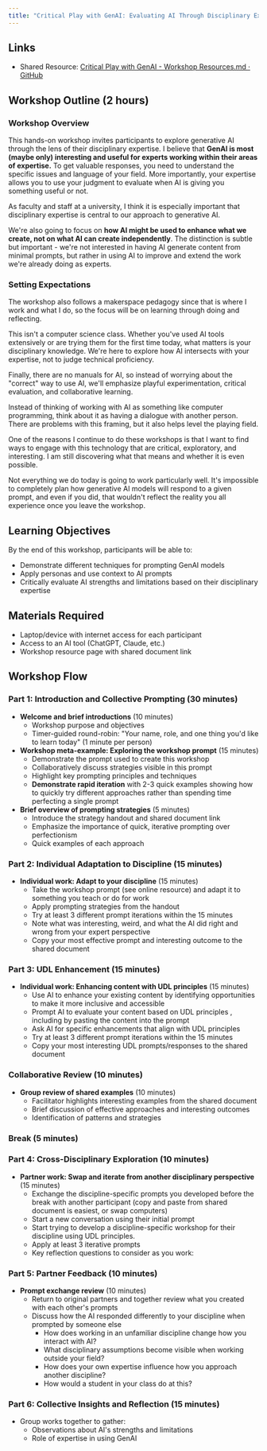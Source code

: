 ```yaml
---
title: "Critical Play with GenAI: Evaluating AI Through Disciplinary Expertise"
---
```


## Links

- Shared Resource: [Critical Play with GenAI - Workshop Resources.md · GitHub](https://gist.github.com/fdsayre/e3906880fb6dca63404e2eacfd12d994)


## Workshop Outline (2 hours)

### Workshop Overview

This hands-on workshop invites participants to explore generative AI through the lens of their disciplinary expertise. I believe that **GenAI is most (maybe only) interesting and useful for experts working within their areas of expertise.** To get valuable responses, you need to understand the specific issues and language of your field. More importantly, your expertise allows you to use your judgment to evaluate when AI is giving you something useful or not. 

As faculty and staff at a university, I think it is especially important that disciplinary expertise is central to our approach to generative AI.

We're also going to focus on **how AI might be used to enhance what we create, not on what AI can create independently**. The distinction is subtle but important - we're not interested in having AI generate content from minimal prompts, but rather in using AI to improve and extend the work we're already doing as experts.

### Setting Expectations

The workshop also follows a makerspace pedagogy since that is where I work and what I do, so the focus will be on learning through doing and reflecting.

This isn't a computer science class. Whether you've used AI tools extensively or are trying them for the first time today, what matters is your disciplinary knowledge. We're here to explore how AI intersects with your expertise, not to judge technical proficiency.

Finally, there are no manuals for AI, so instead of worrying about the "correct" way to use AI, we'll emphasize playful experimentation, critical evaluation, and collaborative learning. 

Instead of thinking of working with AI as something like computer programming, think about it as having a dialogue with another person. There are problems with this framing, but it also helps level the playing field.

One of the reasons I continue to do these workshops is that I want to find ways to engage with this technology that are critical, exploratory, and interesting. I am still discovering what that means and whether it is even possible. 

Not everything we do today is going to work particularly well. It's impossible to completely plan how generative AI models will respond to a given prompt, and even if you did, that wouldn't reflect the reality you all experience once you leave the workshop.

## Learning Objectives

By the end of this workshop, participants will be able to:

- Demonstrate different techniques for prompting GenAI models
- Apply personas and use context to AI prompts
- Critically evaluate AI strengths and limitations based on their disciplinary expertise 

## Materials Required

- Laptop/device with internet access for each participant
- Access to an AI tool (ChatGPT, Claude, etc.)
- Workshop resource page with shared document link

## Workshop Flow

### Part 1: Introduction and Collective Prompting (30 minutes)

- **Welcome and brief introductions** (10 minutes)
	 - Workshop purpose and objectives
	 - Timer-guided round-robin: "Your name, role, and one thing you'd like to learn today" (1 minute per person)
- **Workshop meta-example: Exploring the workshop prompt** (15 minutes)
	 - Demonstrate the prompt used to create this workshop
	 - Collaboratively discuss strategies visible in this prompt
	 - Highlight key prompting principles and techniques
	 - **Demonstrate rapid iteration** with 2-3 quick examples showing how to quickly try different approaches rather than spending time perfecting a single prompt
- **Brief overview of prompting strategies** (5 minutes)
	 - Introduce the strategy handout and shared document link
	 - Emphasize the importance of quick, iterative prompting over perfectionism
	 - Quick examples of each approach

### Part 2: Individual Adaptation to Discipline (15 minutes)

- **Individual work: Adapt to your discipline** (15 minutes)
	 - Take the workshop prompt (see online resource) and adapt it to something you teach or do for work
	 - Apply prompting strategies from the handout
	 - Try at least 3 different prompt iterations within the 15 minutes
	 - Note what was interesting, weird, and what the AI did right and wrong from your expert perspective
	 - Copy your most effective prompt and interesting outcome to the shared document

### Part 3: UDL Enhancement (15 minutes)

- **Individual work: Enhancing content with UDL principles** (15 minutes)
	 - Use AI to enhance your existing content by identifying opportunities to make it more inclusive and accessible
	 - Prompt AI to evaluate your content based on UDL principles , including by pasting the content into the prompt
	 - Ask AI for specific enhancements that align with UDL principles
	 - Try at least 3 different prompt iterations within the 15 minutes
	 - Copy your most interesting UDL prompts/responses to the shared document

### Collaborative Review (10 minutes)

- **Group review of shared examples** (10 minutes)
	 - Facilitator highlights interesting examples from the shared document
	 - Brief discussion of effective approaches and interesting outcomes
	 - Identification of patterns and strategies

### Break (5 minutes)

### Part 4: Cross-Disciplinary Exploration (10 minutes)

- **Partner work: Swap and iterate from another disciplinary perspective** (15 minutes)
	 - Exchange the discipline-specific prompts you developed before the break with another participant (copy and paste from shared document is easiest, or swap computers)
	 - Start a new conversation using their initial prompt
	 - Start trying to develop a discipline-specific workshop for their discipline using UDL principles. 
	 - Apply at least 3 iterative prompts
	 - Key reflection questions to consider as you work:

### Part 5: Partner Feedback (10 minutes)

- **Prompt exchange review** (10 minutes)
	 - Return to original partners and together review what you created with each other's prompts
	 - Discuss how the AI responded differently to your discipline when prompted by someone else
		  - How does working in an unfamiliar discipline change how you interact with AI?
		  - What disciplinary assumptions become visible when working outside your field?
		  - How does your own expertise influence how you approach another discipline?
		  - How would a student in your class do at this? 

### Part 6: Collective Insights and Reflection (15 minutes)

 - Group works together to gather: 
	 - Observations about AI's strengths and limitations
	 - Role of expertise in using GenAI